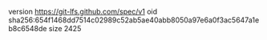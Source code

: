 version https://git-lfs.github.com/spec/v1
oid sha256:654f1468dd7514c02989c52ab5ae40abb8050a97e6a0f3ac5647a1eb8c6548de
size 2425
